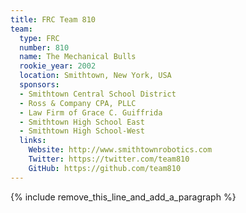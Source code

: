 ```yaml
---
title: FRC Team 810
team:
  type: FRC
  number: 810
  name: The Mechanical Bulls
  rookie_year: 2002
  location: Smithtown, New York, USA
  sponsors:
  - Smithtown Central School District
  - Ross & Company CPA, PLLC
  - Law Firm of Grace C. Guiffrida
  - Smithtown High School East
  - Smithtown High School-West
  links:
    Website: http://www.smithtownrobotics.com
    Twitter: https://twitter.com/team810
    GitHub: https://github.com/team810
---
```


{% include remove_this_line_and_add_a_paragraph %}